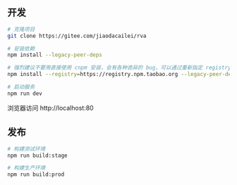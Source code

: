## 开发

```bash
# 克隆项目
git clone https://gitee.com/jiaodacailei/rva

# 安装依赖
npm install --legacy-peer-deps

# 强烈建议不要用直接使用 cnpm 安装，会有各种诡异的 bug，可以通过重新指定 registry 来解决 npm 安装速度慢的问题。
npm install --registry=https://registry.npm.taobao.org --legacy-peer-deps

# 启动服务
npm run dev

```

浏览器访问 http://localhost:80

## 发布

```bash
# 构建测试环境
npm run build:stage

# 构建生产环境
npm run build:prod
```